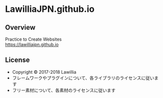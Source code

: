 # LawilliaJPN.github.io  
## Overview  
Practice to Create Websites  
https://lawilliajpn.github.io  

## License  
* Copyright © 2017-2018 Lawillia  
* フレームワークやプラグインについて、各ライブラリのライセンスに従います
* フリー素材について、各素材のライセンスに従います
